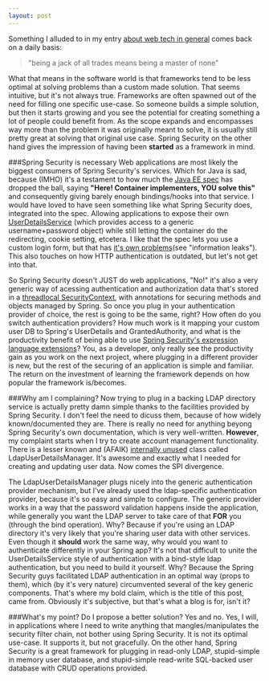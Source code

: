 ```yaml
---
layout: post
---
```

Something I alluded to in my entry [about web tech in general](http://supposed.nl/keeping-up-with-web-technology/) comes back on a daily basis: 
> "being a jack of all trades means being a master of none"

What that means in the software world is that frameworks tend to be less optimal at solving problems than a custom made solution. That seems intuitive, but it's not always true. Frameworks are often spawned out of the need for filling one specific use-case. So someone builds a simple solution, but then it starts growing and you see the potential for creating something a lot of people could benefit from. As the scope expands and encompasses way more than the problem it was originally meant to solve, it is usually still pretty great at solving that original use case. Spring Security on the other hand gives the impression of having been __started__ as a framework in mind.

###Spring Security is necessary
Web applications are most likely the biggest consumers of Spring Security's services. Which for Java is sad, because (IMHO) it's a testament to how much the [Java EE spec](http://docs.oracle.com/javaee/5/tutorial/doc/bnbwk.html) has dropped the ball, saying __"Here! Container implementers, YOU solve this"__ and consequently giving barely enough bindings/hooks into that service. I would have loved to have seen something like what Spring Security does, integrated into the spec. Allowing applications to expose their own [UserDetailsService](http://howtodoinjava.com/2013/04/16/custom-userdetailsservice-example-for-spring-3-security/) (which provides access to a generic username+password object) while still letting the container do the redirecting, cookie setting, etcetera. I like that the spec lets you use a custom login form, but that has [it's own problems](http://spring.io/blog/2013/07/03/spring-security-java-config-preview-web-security#differences-to-the-xml-namespace)(see "information leaks"). This also touches on how HTTP authentication is outdated, but let's not get into that.

So Spring Security doesn't JUST do web applications, "No!" it's also a very generic way of acessing authentication and authorization data that's stored in a [threadlocal SecurityContext](http://docs.spring.io/autorepo/docs/spring-security/3.0.x/reference/technical-overview.html#d0e1543), with annotations for securing methods and objects managed by Spring. So once you plug in your authentication provider of choice, the rest is going to be the same, right? How often do you switch authentication providers? How much work is it mapping your custom user DB to Spring's UserDetails and GrantedAuthority, and what is the productivity benefit of being able to use [Spring Security's expression language extensions](http://docs.spring.io/spring-security/site/docs/3.0.x/reference/el-access.html)? You, as a developer, only really see the productivity gain as you work on the next project, where plugging in a different provider is new, but the rest of the securing of an application is simple and familiar. The return on the investment of learning the framework depends on how popular the framework is/becomes.

###Why am I complaining?
Now trying to plug in a backing LDAP directory service is actually pretty damn simple thanks to the facilities provided by Spring Security. I don't feel the need to dicuss them, because of how widely known/documented they are. There is really no need for anything beyong Spring Security's own documentation, which is very well-written. __However__, my complaint starts when I try to create account management functionality. There is a lesser known and (AFAIK) [internally unused](http://stackoverflow.com/questions/729203/spring-security-what-is-the-userdetailsmanager-interface-used-for-and-more) class called LdapUserDetailsManager. It's awesome and exactly what I needed for creating and updating user data. Now comes the SPI divergence. 

The LdapUserDetailsManager plugs nicely into the generic authentication provider mechanism, but I've already used the ldap-specific authentication provider, because it's so easy and simple to configure. The generic provider works in a way that the password validation happens inside the application, while generally you want the LDAP server to take care of that __FOR__ you (through the bind operation). Why? Because if you're using an LDAP directory it's very likely that you're sharing user data with other services. Even though it __should__ work the same way, why would you want to authenticate differently in your Spring app? It's not that difficult to unite the UserDetailsService style of authentication with a bind-style ldap authentication, but you need to build it yourself. Why? Because the Spring Security guys facilitated LDAP authentication in an optimal way (props to them), which (by it's very nature) circumvented several of the key generic components. That's where my bold claim, which is the title of this post, came from. Obviously it's subjective, but that's what a blog is for, isn't it?

###What's my point?
Do I propose a better solution? Yes and no. Yes, I will, in applications where I need to write anything that mangles/manipulates the security filter chain, not bother using Spring Security. It is not its optimal use-case. It supports it, but not gracefully. On the other hand, Spring Security is a great framework for plugging in read-only LDAP, stupid-simple in memory user database, and stupid-simple read-write SQL-backed user database with CRUD operations provided.